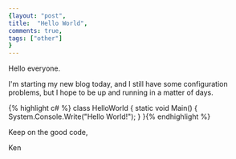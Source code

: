 ```yaml
---
{layout: "post",
title:  "Hello World",
comments: true,
tags: ["other"]
}
---
```



Hello everyone.

I'm starting my new blog today, and I still have some configuration problems, but I hope to be up and running in a matter of days.

{% highlight c# %}
class HelloWorld
{
   static void Main()
   {
      System.Console.Write("Hello World!");
   }
}{% endhighlight %}

Keep on the good code,

Ken

